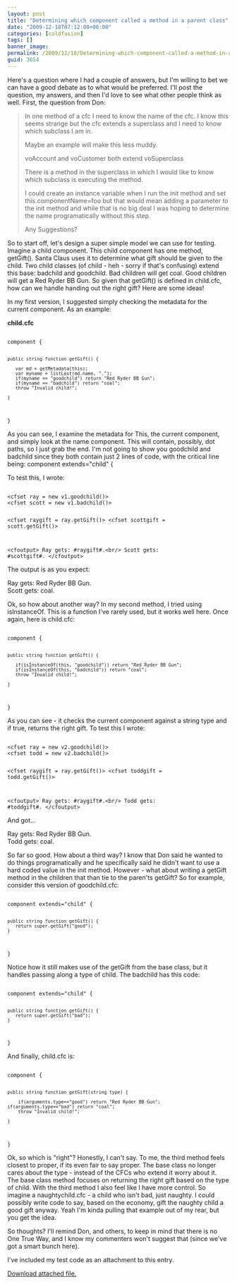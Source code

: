 ```yaml
---
layout: post
title: "Determining which component called a method in a parent class"
date: "2009-12-18T07:12:00+06:00"
categories: [coldfusion]
tags: []
banner_image: 
permalink: /2009/12/18/Determining-which-component-called-a-method-in-a-parent-class
guid: 3654
---
```


Here's a question where I had a couple of answers, but I'm willing to bet we can have a good debate as to what would be preferred. I'll post the question, my answers, and then I'd love to see what other people think as well. First, the question from Don:

<blockquote>
In one method of a cfc I need to know the name of the cfc. I know this seems strange but the cfc extends a superclass and I need to know which subclass I am in.

Maybe an example will make this less muddy.

voAccount  and voCustomer both extend voSuperclass

There is a method in the superclass in which I would like to know which subclass is executing the method.

I could create an instance variable when I run the init method and set this.componentName=foo but that would mean adding a parameter to the init method
and while that is no big deal I was hoping to determine the name programatically without this step.

Any Suggestions?
</blockquote>

So to start off, let's design a super simple model we can use for testing. Imagine a child component. This child component has one method, getGift(). Santa Claus uses it to determine what gift should be given to the child. Two child classes (of child - heh - sorry if that's confusing) extend this base: badchild and goodchild. Bad children will get coal. Good children will get a Red Ryder BB Gun. So given that getGift() is defined in child.cfc, how can we handle handing out the right gift? Here are some ideas!
<!--more-->
In my first version, I suggested simply checking the metadata for the current component. As an example: 

<b>child.cfc</b><br/>

<code>
component {

    public string function getGift() {
	
	   var md = getMetadata(this);
	   var myname = listLast(md.name, ".");
	   if(myname == "goodchild") return "Red Ryder BB Gun";
	   if(myname == "badchild") return "coal";
	   throw "Invalid child!";
	
	}

}
</code>

As you can see, I examine the metadata for This, the current component, and simply look at the name component. This will contain, possibly, dot paths, so I just grab the end. I'm not going to show you goodchild and badchild since they both contain just 2 lines of code, with the critical line being: component extends="child" {

To test this, I wrote:

<code>
&lt;cfset ray = new v1.goodchild()&gt;
&lt;cfset scott = new v1.badchild()&gt;

&lt;cfset raygift = ray.getGift()&gt;
&lt;cfset scottgift = scott.getGift()&gt;

&lt;cfoutput&gt;
Ray gets: #raygift#.&lt;br/&gt;
Scott gets: #scottgift#.
&lt;/cfoutput&gt;
</code>

The output is as you expect:

Ray gets: Red Ryder BB Gun.<br/>
Scott gets: coal.

Ok, so how about another way? In my second method, I tried using isInstanceOf. This is a function I've rarely used, but it works well here. Once again, here is child.cfc:

<code>
component {

    public string function getGift() {

       if(isInstanceOf(this, "goodchild")) return "Red Ryder BB Gun";
       if(isInstanceOf(this, "badchild")) return "coal";
	   throw "Invalid child!";
	
	}

}
</code>

As you can see - it checks the current component against a string type and if true, returns the right gift. To test this I wrote:

<code>
&lt;cfset ray = new v2.goodchild()&gt;
&lt;cfset todd = new v2.badchild()&gt;

&lt;cfset raygift = ray.getGift()&gt;
&lt;cfset toddgift = todd.getGift()&gt;

&lt;cfoutput&gt;
Ray gets: #raygift#.&lt;br/&gt;
Todd gets: #toddgift#.
&lt;/cfoutput&gt;
</code>

And got...

Ray gets: Red Ryder BB Gun.<br/>
Todd gets: coal.

So far so good. How about a third way? I know that Don said he wanted to do things programatically and he specifically said he didn't want to use a hard coded value in the init method. However - what about writing a getGift method in the children that than tie to the paren'ts getGift? So for example, consider this version of goodchild.cfc:

<code>
component extends="child" {

    public string function getGift() {
       return super.getGift("good");
    }

}
</code>

Notice how it still makes use of the getGift from the base class, but it handles passing along a type of child. The badchild has this code:

<code>
component extends="child" {

    public string function getGift() {
	   return super.getGift("bad");
	}

}
</code>

And finally, child.cfc is:

<code>
component {

    public string function getGift(string type) {

        if(arguments.type=="good") return "Red Ryder BB Gun";
	if(arguments.type=="bad") return "coal";
        throw "Invalid child!";
	
	}

}
</code>

Ok, so which is "right"? Honestly, I can't say. To me, the third method feels closest to proper, if its even fair to say proper. The base class no longer cares about the type - instead of the CFCs who extend it worry about it. The base class method focuses on returning the right gift based on the type of child. With the third method I also feel like I have more control. So imagine a naughtychild.cfc - a child who isn't bad, just naughty. I could possibly write code to say, based on the economy, gift the naughty child a good gift anyway. Yeah I'm kinda pulling that example out of my rear, but you get the idea. 

So thoughts? I'll remind Don, and others, to keep in mind that there is no One True Way, and I know my commenters won't suggest that (since we've got a smart bunch here).

I've included my test code as an attachment to this entry.<p><a href='enclosures/C{% raw %}%3A%{% endraw %}5Chosts{% raw %}%5C2009%{% endraw %}2Ecoldfusionjedi{% raw %}%2Ecom%{% endraw %}5Cenclosures{% raw %}%2Fbadandgoodkids%{% endraw %}2Ezip'>Download attached file.</a></p>